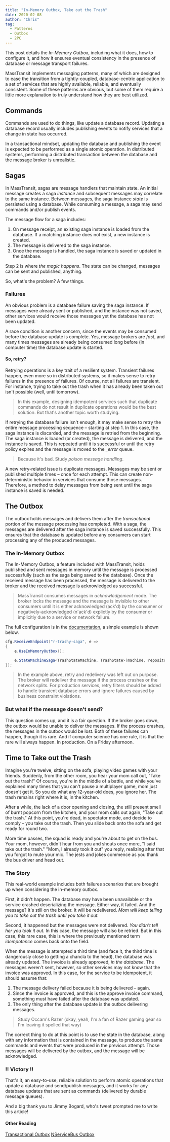 ```yaml
---
title: "In-Memory Outbox, Take out the Trash"
date: 2020-02-08
author: "Chris"
tag: 
  - Patterns
  - Outbox
  - 2PC
---
```


This post details the _In-Memory Outbox_, including what it does, how to configure it, and how it ensures eventual consistency in the presence of database or message transport failures.

<!-- more -->

<script>
import { Tweet } from 'vue-tweet-embed/dist'

export default {
    components: {Tweet}
}
</script>

MassTransit implements messaging patterns, many of which are designed to ease the transition from a tightly-coupled, database-centric application to a set of services that are highly available, reliable, and eventually consistent. Some of these patterns are obvious, but some of them require a little more explanation to truly understand how they are best utilized.

## Commands

Commands are used to do things, like update a database record. Updating a database record usually includes publishing events to notify services that a change in state has occurred.

In a transactional mindset, updating the database and publishing the event is expected to be performed as a single atomic operation. In distributed systems, performing a distributed transaction between the database and the message broker is unrealistic.

## Sagas

In MassTransit, sagas are message handlers that maintain state. An initial message creates a saga _instance_ and subsequent messages may correlate to the same instance. Between messages, the saga instance _state_ is persisted using a database. While consuming a message, a saga may send commands and/or publish events.

The message flow for a saga includes:

1. On message receipt, an existing saga instance is loaded from the database. If a matching instance does not exist, a new instance is created.
1. The message is delivered to the saga instance.
1. Once the message is handled, the saga instance is saved or updated in the database.

Step 2 is where _the magic happens_. The state can be changed, messages can be sent and published, anything.

So, what's the problem? A few things.

### Failures

An obvious problem is a database failure saving the saga instance. If messages were already sent or published, and the instance was not saved, other services would receive those messages yet the database has not been updated.

A race condition is another concern, since the events may be consumed before the database update is complete. Yes, message brokers are _fast_, and many times messages are already being consumed long before (in computer time) the database update is started.

#### So, retry?

Retrying operations is a key trait of a resilient system. Transient failures happen, even more so in distributed systems, so it makes sense to retry failures in the presence of failures. Of course, not all failures are transient. For instance, trying to take out the trash when it has already been taken out isn't possible (well, until tomorrow).

> In this example, designing idempotent services such that duplicate commands do not result in duplicate operations would be the best solution. But that's another topic worth studying.

If retrying the database failure isn't enough, it may make sense to retry the entire message processing sequence – starting at step 1. In this case, the saga instance is discarded, and the message is retried from the beginning. The saga instance is loaded (or created), the message is delivered, and the instance is saved. This is repeated until it is successful or until the retry policy expires and the message is moved to the *_error* queue.

> Because it's bad. Study _poison message handling_.

A new retry-related issue is duplicate messages. Messages may be sent or published multiple times – once for each attempt. This can create non-deterministic behavior in services that consume those messages. Therefore, a method to delay messages from being sent until the saga instance is saved is needed.

## The Outbox

The outbox holds messages and delivers them after the _transactional_ portion of the message processing has completed. With a saga, the messages are delivered after the saga instance is saved successfully. This ensures that the database is updated before any consumers can start processing any of the produced messages.

### The In-Memory Outbox

The In-Memory Outbox, a feature included with MassTransit, holds published and sent messages in memory until the message is processed successfully (such as the saga being saved to the database). Once the received message has been processed, the message is delivered to the broker and the received message is acknowledged as successful.

> MassTransit consumes messages in _acknowledgement_ mode. The broker locks the message and the message is invisible to other consumers until it is either acknowledged (ack'd) by the consumer or negatively-acknowledged (n'ack'd) explictly by the consumer or implicitly due to a service or network failure.

The full configuration is in the [documentation](/usage/exceptions.md#redelivery), a simple example is shown below.

```cs
cfg.ReceiveEndpoint("r-trashy-saga", e =>
{
    e.UseInMemoryOutbox();

    e.StateMachineSaga<TrashStateMachine, TrashState>(machine, repository);
});
```

> In the example above, retry and redelivery was left out on purpose. The broker will redeliver the message if the process crashes or the network splits. For production services, retry filters should be added to handle transient database errors and ignore failures caused by business constraint violations.

### But what if the message doesn't send?

This question comes up, and it is a fair question. If the broker goes down, the outbox would be unable to deliver the messages. If the process crashes, the messages in the outbox would be lost. Both of these failures can happen, though it is rare. And if computer science has one rule, it is that the rare will always happen. In production. On a Friday afternoon.

## Time to Take out the Trash

Imagine you're twelve, sitting on the sofa, playing video games with your friends. Suddenly, from the other room, you hear your mom call out, "Take out the trash!" Of course, you're in the middle of a battle, and while you've explained many times that you can't pause a multiplayer game, mom just doesn't get it. So you do what any 12-year-old does, you ignore her. The trash remains right where it is, in the kitchen.

After a while, the lack of a door opening and closing, the still present smell of burnt popcorn from the kitchen, and your mom calls out again, "Take out the trash." At this point, you're dead, in spectator mode, and decide to comply – you take out the trash. Then you slide back onto the sofa and get ready for round two.

More time passes, the squad is ready and you're about to get on the bus. Your mom, however, didn't hear from you and shouts once more, "I said take out the trash." "Mom, I already took it out" you reply, realizing after that you forgot to mute your mic. The jests and jokes commence as you thank the bus driver and head out.

### The Story

This real-world example includes both failures scenarios that are brought up when considering the in-memory outbox.

First, it didn't happen. The database may have been unavailable or the service crashed deserializing the message. Either way, it failed. And the message? It's still on the broker. It will be redelivered. _Mom will keep telling you to take out the trash until you take it out._

Second, it happened but the messages were not delivered. _You didn't tell her you took it out._ In this case, the message will also be retried. But in this case, this rare case, this is where the previously mentioned term _idempotence_ comes back onto the field.

When the message is attempted a third time (and face it, the third time is dangerously close to getting a chancla to the head), the database was already updated. The invoice is already approved, _in the database_. The messages weren't sent, however, so other services may not know that the invoice was approved. In this case, for the service to be idempotent, it should assume that:

1. The message delivery failed because it is being delivered – again.
2. Since the invoice is approved, and this is the approve invoice command, something must have failed after the database was updated. 
3. The only thing after the database update is the outbox delivering messages.

> Study Occam's Razer (okay, yeah, I'm a fan of Razer gaming gear so I'm leaving it spelled that way)

The correct thing to do at this point is to use the state in the database, along with any information that is contained in the message, to produce the same commands and events that were produced in the previous attempt. Those messages will be delivered by the outbox, and the message will be acknowledged.

### !! Victory !!

That's it, an easy-to-use, reliable solution to perform atomic operations that update a database and send/publish messages, and it works for any database updates that are sent as commands (delivered by durable message queues).

And a big thank you to Jimmy Bogard, who's tweet prompted me to write this article!

<Tweet id="1225424085498417153" :options="{ theme: 'dark', dnt: 'true' }"></Tweet>

#### Other Reading

[Transactional Outbox](https://microservices.io/patterns/data/transactional-outbox.html)
[NServiceBus Outbox](https://docs.particular.net/nservicebus/outbox/)


